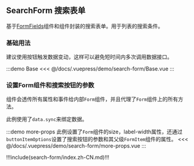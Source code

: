 ## SearchForm 搜索表单

基于[FormFields](./form-fields)组件和<element-link component="Form"></element-link>组件封装的搜索表单。用于列表的搜索条件。

### 基础用法

建议使用按钮触发数据变动，这样可以避免短时间内多次调用数据接口。

:::demo Base 
<<< @/docs/.vuepress/demo/search-form/Base.vue
:::

### 设置Form组件和搜索按钮的参数

组件会透传所有属性和事件给内部`Form`组件，并且代理了`Form`组件上的所有方法。

此例使用了`data.sync`来绑定数据。

:::demo more-props 此例设置了`Form`组件的size，label-width属性，还通过`buttonItemOptions`设置了搜索按钮的参数和其父级`FormItem`组件的属性。
<<< @/docs/.vuepress/demo/search-form/more-props.vue
:::

!!!include(search-form/index.zh-CN.md)!!!